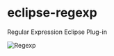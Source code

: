 eclipse-regexp
==============

Regular Expression Eclipse Plug-in

![Regexp](http://i.imgur.com/jvdc6mt.png?1)
